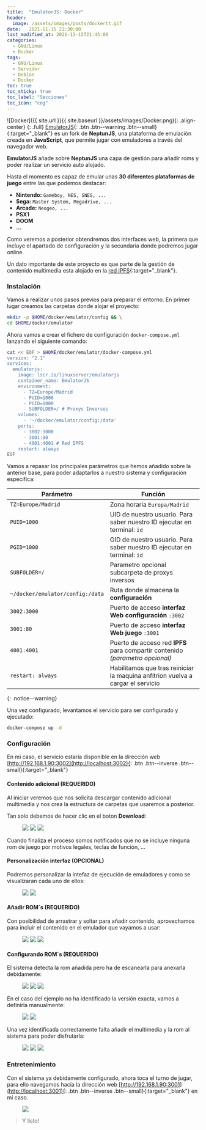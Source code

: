 ```yaml
---
title:  "EmulatorJS: Docker"
header:
  image: /assets/images/posts/dockertt.gif
date:   2021-11-15 21:30:00
last_modified_at: 2021-11-15T21:45:00
categories:
  - GNU/Linux
  - Docker
tags:
  - GNU/Linux
  - Servidor
  - Debian
  - Docker
toc: true
toc_sticky: true
toc_label: "Secciones"
toc_icon: "cog"
---
```


![Docker]({{ site.url }}{{ site.baseurl }}/assets/images/Docker.png){: .align-center}
{: .full}
[EmulatorJS](https://github.com/linuxserver/emulatorjs){: .btn .btn--warning .btn--small}{:target="_blank"} es un fork de **NeptunJS**, una plataforma de emulación creada en **JavaScript**, que permite jugar con emuladores a través del navegador web.

**EmulatorJS** añade sobre **NeptunJS** una capa de gestión para añadir roms y poder realizar un servicio auto alojado.

Hasta el momento es capaz de emular unas **30 diferentes plataformas de juego** entre las que podemos destacar:

 * **Nintendo:** `Gameboy, NES, SNES, ...`
 * **Sega:** `Master System, Megadrive, ...`
 * **Arcade:** `Neogeo, ...`
 * **PSX1**
 * **DOOM**
 * **...**

Como veremos a posterior obtendremos dos interfaces web, la primera que incluye el apartado de configuración y la secundaria donde podremos jugar online. 

Un dato importante de este proyecto es que parte de la gestión de contenido multimedia esta alojado en la [red IPFS](https://lordpedal.github.io/gnu/linux/docker/ipfs-docker/){:target="_blank"}.

### Instalación

Vamos a realizar unos pasos previos para preparar el entorno. En primer lugar creamos las carpetas donde alojar el proyecto:

```bash
mkdir -p $HOME/docker/emulator/config && \
cd $HOME/docker/emulator
```

Ahora vamos a crear el fichero de configuración `docker-compose.yml` lanzando el siguiente comando:

```bash
cat << EOF > $HOME/docker/emulator/docker-compose.yml
version: "2.1"
services:
  emulatorjs:
    image: lscr.io/linuxserver/emulatorjs
    container_name: EmulatorJS
    environment:
      - TZ=Europe/Madrid
      - PUID=1000
      - PGID=1000
      - SUBFOLDER=/ # Proxys Inversos
    volumes:
      - '~/docker/emulator/config:/data'
    ports:
      - 3002:3000
      - 3001:80
      - 4001:4001 # Red IPFS
    restart: always
EOF
```

Vamos a repasar los principales parámetros que hemos añadido sobre la anterior base, para poder adaptarlos a nuestro sistema y configuración especifica:

| Parámetro | Función |
| ------ | ------ |
| `TZ=Europe/Madrid` | Zona horaria `Europa/Madrid` |
| `PUID=1000` | UID de nuestro usuario. Para saber nuestro ID ejecutar en terminal: `id` |
| `PGID=1000` | GID de nuestro usuario. Para saber nuestro ID ejecutar en terminal: `id` |
| `SUBFOLDER=/` | Parametro opcional subcarpeta de proxys inversos |
| `~/docker/emulator/config:/data` | Ruta donde almacena la **configuración** |
| `3002:3000` | Puerto de acceso **interfaz Web configuración** `:3002` |
| `3001:80` | Puerto de acceso **interfaz Web juego** `:3001` |
| `4001:4001` | Puerto de acceso red **IPFS** para compartir contenido *(parametro opcional)* |
| `restart: always` | Habilitamos que tras reiniciar la maquina anfitrion vuelva a cargar el servicio |
{: .notice--warning}

Una vez configurado, levantamos el servicio para ser configurado y ejecutado:

```bash
docker-compose up -d
```

### Configuración

En mi caso, el servicio estaría disponible en la dirección web [http://192.168.1.90:3002](http://localhost:3002){: .btn .btn--inverse .btn--small}{:target="_blank"}

#### Contenido adicional **(REQUERIDO)**

Al iniciar veremos que nos solicita descargar contenido adicional multimedia y nos crea la estructura de carpetas que usaremos a posterior.

Tan solo debemos de hacer clic en el boton **Download**:

<figure class="third">
    <a href="/assets/images/posts/retrodock01.png"><img src="/assets/images/posts/retrodock01.png"></a>
    <a href="/assets/images/posts/retrodock02.png"><img src="/assets/images/posts/retrodock02.png"></a>
    <a href="/assets/images/posts/retrodock03.png"><img src="/assets/images/posts/retrodock03.png"></a>
</figure>

Cuando finaliza el proceso somos notificados que no se incluye ninguna rom de juego por motivos legales, teclas de función, ...

#### Personalización interfaz **(OPCIONAL)**

Podremos personalizar la intefaz de ejecución de emuladores y como se visualizaran cada uno de ellos:

<figure class="half">
    <a href="/assets/images/posts/retrodock04.png"><img src="/assets/images/posts/retrodock04.png"></a>
    <a href="/assets/images/posts/retrodock05.png"><img src="/assets/images/posts/retrodock05.png"></a>
</figure>

#### Añadir ROM´s **(REQUERIDO)**

Con posibilidad de arrastrar y soltar para añadir contenido, aprovechamos para incluir el contenido en el emulador que vayamos a usar:

<figure class="third">
    <a href="/assets/images/posts/retrodock06.png"><img src="/assets/images/posts/retrodock06.png"></a>
    <a href="/assets/images/posts/retrodock07.png"><img src="/assets/images/posts/retrodock07.png"></a>
    <a href="/assets/images/posts/retrodock08.png"><img src="/assets/images/posts/retrodock08.png"></a>
</figure>

#### Configurando ROM´s **(REQUERIDO)**

El sistema detecta la rom añadida pero ha de escanearla para anexarla debidamente:

<figure class="third">
    <a href="/assets/images/posts/retrodock09.png"><img src="/assets/images/posts/retrodock09.png"></a>
    <a href="/assets/images/posts/retrodock10.png"><img src="/assets/images/posts/retrodock10.png"></a>
    <a href="/assets/images/posts/retrodock11.png"><img src="/assets/images/posts/retrodock11.png"></a>
</figure>

En el caso del ejemplo no ha identificado la versión exacta, vamos a definirla manualmente:

<figure class="half">
    <a href="/assets/images/posts/retrodock12.png"><img src="/assets/images/posts/retrodock12.png"></a>
    <a href="/assets/images/posts/retrodock13.png"><img src="/assets/images/posts/retrodock13.png"></a>
</figure>

Una vez identificada correctamente falta añadir el multimedia y la rom al sistema para poder disfrutarla:

<figure class="third">
    <a href="/assets/images/posts/retrodock14.png"><img src="/assets/images/posts/retrodock14.png"></a>
    <a href="/assets/images/posts/retrodock15.png"><img src="/assets/images/posts/retrodock15.png"></a>
    <a href="/assets/images/posts/retrodock16.png"><img src="/assets/images/posts/retrodock16.png"></a>
</figure>

### Entretenimiento

Con el sistema ya debidamente configurado, ahora toca el turno de jugar, para ello navegamos hacía la dirección web [http://192.168.1.90:3001](http://localhost:3001){: .btn .btn--inverse .btn--small}{:target="_blank"} en mi caso.

<figure>
    <a href="/assets/images/posts/retrodock17.png"><img src="/assets/images/posts/retrodock17.png"></a>
</figure>

> Y listo!
